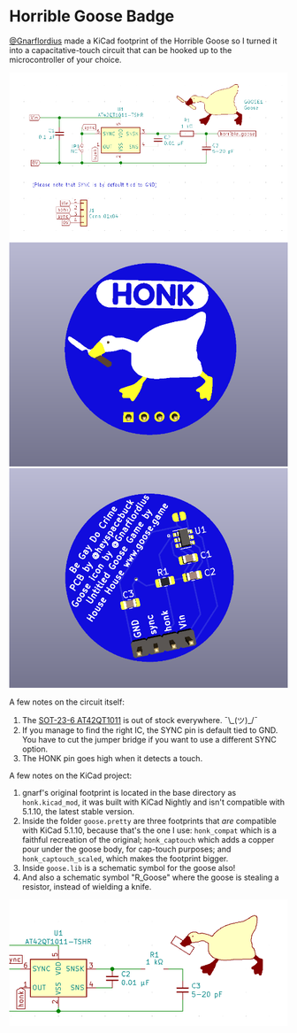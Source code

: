 # Horrible Goose Badge

[@Gnarflordius](https://twitter.com/Gnarflordius) made a KiCad footprint of the Horrible Goose so I turned it into a capacitative-touch circuit that can be hooked up to the microcontroller of your choice.

![schematic](schematic.png)
![front render](front.png)
![back render](back.png)

A few notes on the circuit itself:
1. The [SOT-23-6 AT42QT1011](https://www.microchip.com/wwwproducts/en/AT42QT1011) is out of stock everywhere. ¯\\\_(ツ)_/¯
2. If you manage to find the right IC, the SYNC pin is default tied to GND. You have to cut the jumper bridge if you want to use a different SYNC option.
3. The HONK pin goes high when it detects a touch.

A few notes on the KiCad project:
1. gnarf's original footprint is located in the base directory as `honk.kicad_mod`, it was built with KiCad Nightly and isn't compatible with 5.1.10, the latest stable version.
2. Inside the folder `goose.pretty` are three footprints that _are_ compatible with KiCad 5.1.10, because that's the one I use: `honk_compat` which is a faithful recreation of the original; `honk_captouch` which adds a copper pour under the goose body, for cap-touch purposes; and `honk_captouch_scaled`, which makes the footprint bigger.
3. Inside `goose.lib` is a schematic symbol for the goose also!
4. And also a schematic symbol "R_Goose" where the goose is stealing a resistor, instead of wielding a knife.

![Goose stealing resistor](stolen.png)